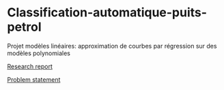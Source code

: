 # Classification-automatique-puits-petrol

Projet modèles linéaires: approximation de courbes par régression sur des modèles polynomiales

[Research report](https://github.com/satacroteam/Classification-automatique-puits-petrol/blob/master/Classification_puits_petrol.pdf)

[Problem statement](https://github.com/satacroteam/Classification-automatique-puits-petrol/blob/master/Enonce.pdf)
